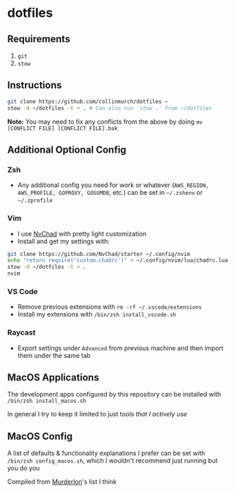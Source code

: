 # dotfiles

## Requirements

1. `git`
2. `stow`

## Instructions

```bash
git clone https://github.com/collinmurch/dotfiles ~ 
stow -d ~/dotfiles -t ~ . # Can also run `stow .` from ~/dotfiles
```

**Note:** You may need to fix any conflicts from the above by doing `mv [CONFLICT FILE] [CONFLICT FILE].bak`

## Additional Optional Config

### Zsh

- Any additional config you need for work or whatever (`AWS_REGION, AWS_PROFILE, GOPROXY, GOSUMDB`, etc.) can be set in `~/.zshenv` or `~/.zprofile`

### Vim

- I use [NvChad](https://nvchad.com) with pretty light customization
- Install and get my settings with:

```bash
git clone https://github.com/NvChad/starter ~/.config/nvim 
echo "return require('custom.chadrc')" > ~/.config/nvim/lua/chadrc.lua # Point chadrc.lua to our symlink
stow -d ~/dotfiles -t ~ .
nvim
```

### VS Code

- Remove previous extensions with `rm -rf ~/.vscode/extensions`
- Install my extensions with `/bin/zsh install_vscode.sh`

### Raycast

- Export settings under `Advanced` from previous machine and then import them under the same tab

## MacOS Applications

The development apps configured by this repository can be installed with `/bin/zsh install_macos.sh`

In general I try to keep it limited to just tools *that I actively use*

## MacOS Config

A list of defaults & functionality explanations I prefer can be set with `/bin/zsh config_macos.sh`, which I wouldn't recommend just running but you do you

Compiled from [Murderlon](https://github.com/murderlon)'s list I think